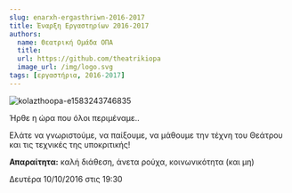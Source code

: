 ```yaml
---
slug: enarxh-ergasthriwn-2016-2017
title: Έναρξη Εργαστηρίων 2016-2017
authors:
  name: Θεατρική Ομάδα ΟΠΑ
  title: 
  url: https://github.com/theatrikiopa
  image_url: /img/logo.svg
tags: [εργαστήρια, 2016-2017]
---
```


![kolazthoopa-e1583243746835](https://github.com/theatrikiopa/theatrikiopa.eu/assets/16403754/63e67a25-713a-4715-af78-8dee652f8093)

Ήρθε η ώρα που όλοι περιμέναμε..

Ελάτε να γνωριστούμε, να παίξουμε, να μάθουμε την τέχνη του Θεάτρου και τις τεχνικές της υποκριτικής!

**Απαραίτητα:** καλή διάθεση, άνετα ρούχα, κοινωνικότητα (και μη)

Δευτέρα 10/10/2016 στις 19:30
